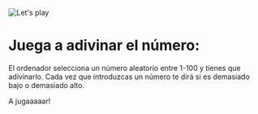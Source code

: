![Let's play](https://cdn-icons-png.flaticon.com/256/2537/2537918.png)

# Juega a adivinar el número:

El ordenador selecciona un número aleatorio entre 1-100 y tienes que adivinarlo. Cada vez que introduzcas un número te dirá si es demasiado bajo o demasiado alto.

A jugaaaaar!
